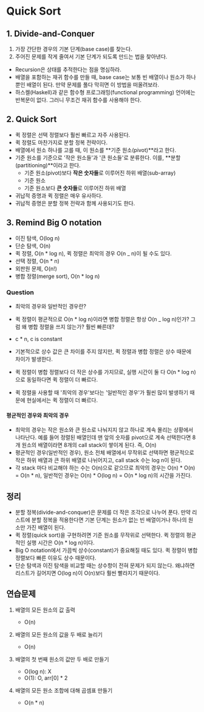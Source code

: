 # Quick Sort

## 1. Divide-and-Conquer

1. 가장 간단한 경우의 기본 단계(base case)를 찾는다.
2. 주어진 문제를 작게 줄여서 기본 단계가 되도록 만드는 법을 찾아낸다.

- Recursion은 상태를 추적한다는 점을 명심하라.
- 배열을 포함하는 재귀 함수를 만들 때, base case는 보통 빈 배열이나 원소가 하나뿐인 배열이 된다. 만약 문제를 풀다 막히면 이 방법을 떠올려보라.
- 하스켈(Haskell)과 같은 함수형 프로그래밍(functional programming) 언어에는 반복문이 없다. 그러니 무조건 재귀 함수를 사용해야 한다.

## 2. Quick Sort

- 퀵 정렬은 선택 정렬보다 훨씬 빠르고 자주 사용된다.
- 퀵 정렬도 마찬가지로 분할 정복 전략이다.
- 배열에서 원소 하나를 고를 때, 이 원소를 **기준 원소(pivot)**라고 한다.
- 기준 원소를 기준으로 '작은 원소들'과 '큰 원소들'로 분류한다. 이를, **분할(partitioning)**이라고 한다.
  - 기준 원소(pivot)보다 **작은 숫자들**로 이루어진 하위 배열(sub-array)
  - 기준 원소
  - 기준 원소보다 **큰 숫자들**로 이루어진 하위 배열
- 귀납적 증명과 퀵 정렬은 매우 유사하다.
- 귀납적 증명은 분할 정복 전략과 함께 사용되기도 한다.

## 3. Remind Big O notation

- 이진 탐색, O(log n)
- 단순 탐색, O(n)
- 퀵 정렬, O(n \* log n), 퀵 정렬은 최악의 경우 O(n \_ n)이 될 수도 있다.
- 선택 정렬, O(n \* n)
- 외판원 문제, O(n!)
- 병합 정렬(merge sort), O(n \* log n)

### Question

- 최악의 경우와 일반적인 경우란?
- 퀵 정렬이 평균적으로 O(n \* log n)이라면 병합 정렬은 항상 O(n \_ log n)인가? 그럼 왜 병합 정렬을 쓰지 않는가? 훨씬 빠른데?

- c \* n, c is constant
- 기본적으로 상수 값은 큰 차이를 주지 않지만, 퀵 정렬과 병합 정렬은 상수 때문에 차이가 발생한다.
- 퀵 정렬이 병합 정렬보다 더 작은 상수를 가지므로, 실행 시간이 둘 다 O(n \* log n)으로 동일하다면 퀵 정렬이 더 빠르다.
- 퀵 정렬을 사용할 때 '최악의 경우'보다는 '일반적인 경우'가 훨씬 많이 발생하기 때문에 현실에서는 퀵 정렬이 더 빠르다.

#### 평균적인 경우와 최악의 경우

- 최악의 경우는 작은 원소와 큰 원소로 나눠지지 않고 하나로 계속 몰리는 상황에서 나타난다. 예를 들어 정렬된 배열인데 맨 앞의 숫자를 pivot으로 계속 선택한다면 8개 원소의 배열이라면 8개의 call stack이 쌓이게 된다. 즉, O(n)
- 평균적인 경우(일반적인 경우), 원소 전체 배열에서 무작위로 선택하면 평균적으로 작은 하위 배열과 큰 하위 배열로 나뉘어지고, call stack 수는 log n이 된다.
- 각 stack 마다 비교해야 하는 수는 O(n)으로 같으므로 최악의 경우는 O(n) \* O(n) = O(n \* n), 일반적인 경우는 O(n) \* O(log n) = O(n \* log n)의 시간을 가진다.

## 정리

- 분할 정복(divide-and-conquer)은 문제를 더 작은 조각으로 나누어 푼다. 만약 리스트에 분할 정복을 적용한다면 기본 단계는 원소가 없는 빈 배열이거나 하나의 원소만 가진 배열이 된다.
- 퀵 정렬(quick sort)을 구현하려면 기준 원소를 무작위로 선택한다. 퀵 정렬의 평균적인 실행 시간은 O(n \* log n)이다.
- Big O notation에서 가끔씩 상수(constant)가 중요해질 때도 있다. 퀵 정렬이 병합 정렬보다 빠른 이유도 상수 때문이다.
- 단순 탐색과 이진 탐색을 비교할 때는 상수항이 전혀 문제가 되지 않는다. 왜냐하면 리스트가 길어지면 O(log n)이 O(n)보다 훨씬 빨라지기 때문이다.

## 연습문제

1. 배열의 모든 원소의 값 출력

   - O(n)

2. 배열의 모든 원소의 값을 두 배로 늘리기

   - O(n)

3. 배열의 첫 번째 원소의 값만 두 배로 만들기

   - O(log n): X
   - O(1): O, arr[0] \* 2

4. 배열의 모든 원소 조합에 대해 곱셈표 만들기

   - O(n \* n)
